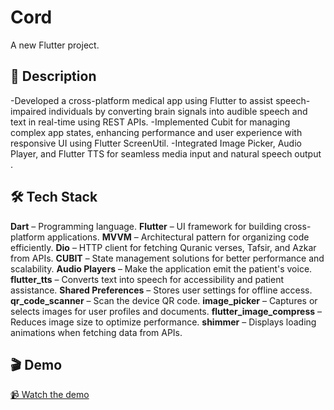 # Cord

A new Flutter project.

## 📖 Description  
-Developed a cross-platform medical app using Flutter to assist speech-impaired individuals by converting brain
signals into audible speech and text in real-time using REST APIs.
-Implemented Cubit for managing complex app states, enhancing performance and user experience with responsive
UI using Flutter ScreenUtil.
-Integrated Image Picker, Audio Player, and Flutter TTS for seamless media input and natural speech output .

## 🛠️ Tech Stack  
**Dart** – Programming language.
**Flutter** – UI framework for building cross-platform applications.
**MVVM** – Architectural pattern for organizing code efficiently.
**Dio** – HTTP client for fetching Quranic verses, Tafsir, and Azkar from APIs.
**CUBIT**  – State management solutions for better performance and scalability.
**Audio Players** – Make the application emit the patient's voice.
**flutter_tts** – Converts text into speech for accessibility and patient assistance.
**Shared Preferences** – Stores user settings for offline access.
**qr_code_scanner** – Scan the device QR code.
**image_picker** – Captures or selects images for user profiles and documents.
**flutter_image_compress** – Reduces image size to optimize performance.
**shimmer** – Displays loading animations when fetching data from APIs.

## 🎬 Demo  
[📹 Watch the demo](https://drive.google.com/file/d/1XcWrQbuHnSGn3ekgrbf04iLeE86VMmwh/view?usp=drive_link)

